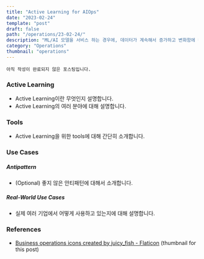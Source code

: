 ```yaml
---
title: "Active Learning for AIOps"
date: "2023-02-24"
template: "post"
draft: false
path: "/operations/23-02-24/"
description: "ML/AI 모델을 서비스 하는 경우에, 데이터가 계속해서 증가하고 변화함에 따라 모델의 재학습을 위한 데이터를 신중히 선정하는 것이 요구됩니다. 이번 포스팅에서는 이와 관련된 분야인 active learning에 대해 정리합니다."
category: "Operations"
thumbnail: "operations"
---
```


`아직 작성이 완료되지 않은 포스팅입니다.`

### Active Learning

- Active Learning이란 무엇인지 설명합니다.
- Active Learning의 여러 분야에 대해 설명합니다.

### Tools

- Active Learning을 위한 tools에 대해 간단히 소개합니다.

### Use Cases

##### Antipattern

- (Optional) 좋지 않은 안티패턴에 대해서 소개합니다.

##### Real-World Use Cases

- 실제 여러 기업에서 어떻게 사용하고 있는지에 대해 설명합니다.

### References

- <a href="https://www.flaticon.com/free-icons/business-operations" title="business operations icons">Business operations icons created by juicy_fish - Flaticon</a> (thumbnail for this post)

